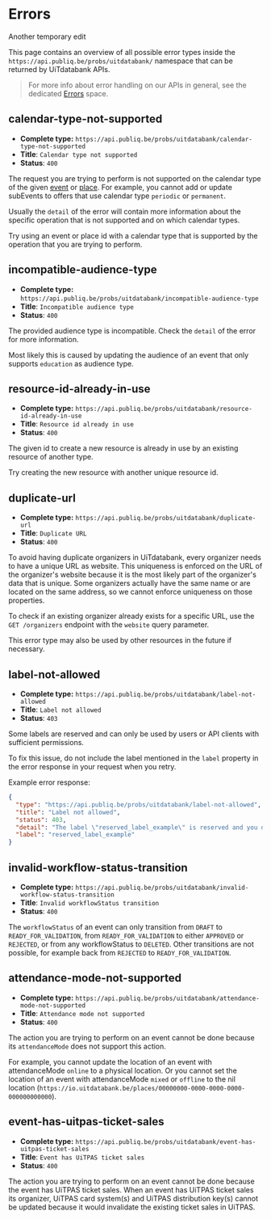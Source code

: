 # Errors

Another temporary edit

This page contains an overview of all possible error types inside the `https://api.publiq.be/probs/uitdatabank/` namespace that can be returned by UiTdatabank APIs.

> For more info about error handling on our APIs in general, see the dedicated [Errors](https://publiq.stoplight.io/docs/errors) space.

## calendar-type-not-supported

* **Complete type:** `https://api.publiq.be/probs/uitdatabank/calendar-type-not-supported`
* **Title**: `Calendar type not supported`
* **Status**: `400`

The request you are trying to perform is not supported on the calendar type of the given [event](/models/event-calendarType.json) or [place](/models/place-calendarType.json). For example, you cannot add or update subEvents to offers that use calendar type `periodic` or `permanent`.

Usually the `detail` of the error will contain more information about the specific operation that is not supported and on which calendar types.

Try using an event or place id with a calendar type that is supported by the operation that you are trying to perform.

## incompatible-audience-type

* **Complete type:** `https://api.publiq.be/probs/uitdatabank/incompatible-audience-type`
* **Title**: `Incompatible audience type`
* **Status**: `400`

The provided audience type is incompatible. Check the `detail` of the error for more information.

Most likely this is caused by updating the audience of an event that only supports `education` as audience type.

## resource-id-already-in-use

* **Complete type:** `https://api.publiq.be/probs/uitdatabank/resource-id-already-in-use`
* **Title**: `Resource id already in use`
* **Status**: `400`

The given id to create a new resource is already in use by an existing resource of another type.

Try creating the new resource with another unique resource id.

## duplicate-url

* **Complete type:** `https://api.publiq.be/probs/uitdatabank/duplicate-url`
* **Title**: `Duplicate URL`
* **Status**: `400`

To avoid having duplicate organizers in UiTdatabank, every organizer needs to have a unique URL as website. This uniqueness is enforced on the URL of the organizer's website because it is the most likely part of the organizer's data that is unique. Some organizers actually have the same name or are located on the same address, so we cannot enforce uniqueness on those properties.

To check if an existing organizer already exists for a specific URL, use the `GET /organizers` endpoint with the `website` query parameter.

This error type may also be used by other resources in the future if necessary.

## label-not-allowed

* **Complete type:** `https://api.publiq.be/probs/uitdatabank/label-not-allowed`
* **Title**: `Label not allowed`
* **Status**: `403`

Some labels are reserved and can only be used by users or API clients with sufficient permissions.

To fix this issue, do not include the label mentioned in the `label` property in the error response in your request when you retry.

Example error response:

```json
{
  "type": "https://api.publiq.be/probs/uitdatabank/label-not-allowed",
  "title": "Label not allowed",
  "status": 403,
  "detail": "The label \"reserved_label_example\" is reserved and you do not have sufficient permissions to use it.",
  "label": "reserved_label_example"
}
```

## invalid-workflow-status-transition

* **Complete type:** `https://api.publiq.be/probs/uitdatabank/invalid-workflow-status-transition`
* **Title**: `Invalid workflowStatus transition`
* **Status**: `400`

The `workflowStatus` of an event can only transition from `DRAFT` to `READY_FOR_VALIDATION`, from `READY_FOR_VALIDATION` to either `APPROVED` or `REJECTED`, or from any workflowStatus to `DELETED`. Other transitions are not possible, for example back from `REJECTED` to `READY_FOR_VALIDATION`.

## attendance-mode-not-supported

* **Complete type:** `https://api.publiq.be/probs/uitdatabank/attendance-mode-not-supported`
* **Title**: `Attendance mode not supported`
* **Status**: `400`

The action you are trying to perform on an event cannot be done because its `attendanceMode` does not support this action.

For example, you cannot update the location of an event with attendanceMode `online` to a physical location. Or you cannot set the location of an event with attendanceMode `mixed` or `offline` to the nil location (`https://io.uitdatabank.be/places/00000000-0000-0000-0000-000000000000`).

## event-has-uitpas-ticket-sales

* **Complete type:** `https://api.publiq.be/probs/uitdatabank/event-has-uitpas-ticket-sales`
* **Title**: `Event has UiTPAS ticket sales`
* **Status**: `400`

The action you are trying to perform on an event cannot be done because the event has UiTPAS ticket sales. When an event has UiTPAS ticket sales its organizer, UiTPAS card system(s) and UiTPAS distribution key(s) cannot be updated because it would invalidate the existing ticket sales in UiTPAS.
